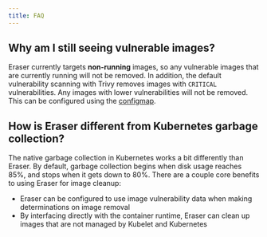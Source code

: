 ```yaml
---
title: FAQ
---
```

## Why am I still seeing vulnerable images?
Eraser currently targets **non-running** images, so any vulnerable images that are currently running will not be removed. In addition, the default vulnerability scanning with Trivy removes images with `CRITICAL` vulnerabilities. Any images with lower vulnerabilities will not be removed. This can be configured using the [configmap](https://azure.github.io/eraser/docs/customization#scanner-options).

## How is Eraser different from Kubernetes garbage collection?
The native garbage collection in Kubernetes works a bit differently than Eraser. By default, garbage collection begins when disk usage reaches 85%, and stops when it gets down to 80%. There are a couple core benefits to using Eraser for image cleanup:
* Eraser can be configured to use image vulnerability data when making determinations on image removal
* By interfacing directly with the container runtime, Eraser can clean up images that are not managed by Kubelet and Kubernetes

